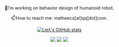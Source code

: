 <div id="title" align=center>
🔭I’m working on behavior design of humanoid robot.

📫How to reach me: matheecs[at]qq[dot]com.

[![Lieλ's GitHub stats](https://github-readme-stats.vercel.app/api?username=matheecs)](https://github.com/anuraghazra/github-readme-stats)

![](https://img.shields.io/badge/code-C++|Python|CMake-red)
![](https://img.shields.io/badge/call-Pin|CasADi|MeshCat|Drake|Chebfun-green)
![](https://img.shields.io/badge/love-Ann|Reading|Drawing|Math|Physics-blue)
</div>

